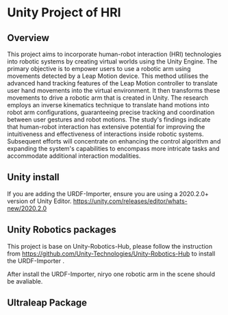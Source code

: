 # Unity Project of HRI
## Overview
This project aims to incorporate human-robot interaction (HRI) technologies into robotic systems by creating virtual worlds using the Unity Engine. The primary objective is to empower users to use a robotic arm using movements detected by a Leap Motion device. This method utilises the advanced hand tracking features of the Leap Motion controller to translate user hand movements into the virtual environment. It then transforms these movements to drive a robotic arm that is created in Unity. The research employs an inverse kinematics technique to translate hand motions into robot arm configurations, guaranteeing precise tracking and coordination between user gestures and robot motions. The study's findings indicate that human-robot interaction has extensive potential for improving the intuitiveness and effectiveness of interactions inside robotic systems. Subsequent efforts will concentrate on enhancing the control algorithm and expanding the system's capabilities to encompass more intricate tasks and accommodate additional interaction modalities.
## Unity install
If you are adding the URDF-Importer, ensure you are using a 2020.2.0+ version of Unity Editor.
https://unity.com/releases/editor/whats-new/2020.2.0

## Unity Robotics packages
This project is base on Unity-Robotics-Hub, please follow the instruction from https://github.com/Unity-Technologies/Unity-Robotics-Hub 
to install the URDF-Importer .

After install the URDF-Importer, niryo one robotic arm in the scene should be avaliable.

## Ultraleap Package

